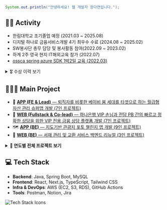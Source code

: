 ```java
System.out.println("안녕하세요! 웹 개발자 장다연입니다.");
```

## 🏃‍♀️ Activity
- 한림대학교 조기졸업 예정 (2021.03 ~ 2025.08)
- 디지털 하나로 금융서비스개발 4기 최우수 수료 (2024.08 ~ 2025.02)
- SW봉사단 총무 담당 및 봉사활동 참여(2022.09 ~ 2023.02)
- 하계 2주 영국 현지 IT해외교육 참가 (2022.07)
- [ossca spring azure SDK 1박2일 교육 (2022.03)](https://github.com/jangdayeon/azure-sdk-korean)

<details>
<summary>🎖️ 수상 이력 보기</summary>

- [하나은행 디지털 하나로 금융 서비스 개발 4기 발표회, 프로젝트 우수팀](https://github.com/hanaro4-dIA) (2024.12)  
- [관광데이터 활용 공모전, 장려상 – 한국관광공사](https://github.com/photo-challenger/Backend) (2024.11)  
- [강원SW페스티벌, 우수상 – SW중심대학사업단](https://github.com/project-fourtato/Backend_v4) (2024.08)  
- [SW캡스톤디자인 경진대회, 장려상 – 한림대 SW융합사업단](https://github.com/project-fourtato/Backend_v4) (2023.12)  
- 창업아이디어 공모전, 대상 – 한림대 창업교육센터 (2023.09)  
- [Pre-Capstone Design 경진대회, 우수상 – SW중심대학사업단](https://github.com/jangdayeon/library-webpage) (2023.03)  
- [첨단기초] 인공지능과 딥러닝의 이해, 교과 우수자 – 한림대학교 (2021.12)  

</details>

## 👩🏽‍💻 Main Project
- 💼 [**APP (FE & Lead)** — 퇴직자를 비롯한 베이비 붐 세대를 타겟으로 하는 월급형 자산 관리 슈퍼앱 개발 (7인 프로젝트)](https://github.com/Hanaro-JSON/LifeOnHana_FE)
- 🏦 [**WEB (Fullstack & Co-lead)** — 하나은행 VIP 손님과 전담 PB 간의 빠르고 정확한 상담을 위한 VIP 전용 금융 상담 플랫폼 개발 (7인 프로젝트)](https://github.com/hanaro4-dIA)
- 🗺️ [**APP (BE)** — 지도기반 관광지 포토 챌린지 앱 개발 (9인 프로젝트)](https://github.com/photo-challenger/Backend)
- 🔁 [**WEB (BE)** — 서재 관리 및 교환 서비스 백엔드 리뉴얼 (3인 프로젝트)](https://github.com/project-fourtato/Backend_v4)


<details>
<summary><strong>📂 연도별 전체 프로젝트 보기</strong></summary>
<br/>
  
**2024**
- [APP (FE & Lead) — 퇴직자를 비롯한 베이비 붐 세대를 타겟으로 하는 월급형 자산 관리 슈퍼앱 개발 (7인 프로젝트)](https://github.com/Hanaro-JSON/LifeOnHana_FE)
- [WEB (Fullstack & Co-lead) — 하나은행 VIP 손님과 전담 PB 간의 빠르고 정확한 상담을 위한 VIP 전용 금융 상담 플랫폼 개발 (7인 프로젝트)](https://github.com/hanaro4-dIA)
- [APP (BE) — 지도기반 관광지 포토 챌린지 앱 개발 (9인 프로젝트)](https://github.com/photo-challenger/Backend)
- [WEB (BE) — 서재 관리 및 교환 서비스 백엔드 리뉴얼 (3인 프로젝트)](https://github.com/project-fourtato/Backend_v4)

**2023**
- [WEB (BE) — 익명 리뷰 기반 책 평점 플랫폼 (2인 프로젝트)](https://github.com/jangdayeon/cloud-computing-backend)
- [WEB (FE) — 익명 리뷰 기반 책 평점 플랫폼 (2인 프로젝트)](https://github.com/jangdayeon/cloud-computing-front)
- [WEB (BE) — 서재 관리 및 교환 서비스 (4인 프로젝트)](https://github.com/project-fourtato/Backend_v3)
- [ANDROID — 계산기 앱 (개인 프로젝트)](https://github.com/jangdayeon/kotlin_calculatorApp)
- [LINUX — 소켓 기반 채팅 시스템 (개인 프로젝트)](https://github.com/jangdayeon/ChattingProgram_ver2)
- [WEB (Fullstack) — 셀피 테스트 플랫폼 (개인 프로젝트)](https://github.com/jangdayeon/memoryhelper)
- [WEB (FE) — 분리배출 안내 정적 웹 페이지 (개인 프로젝트)](https://github.com/jangdayeon/datsuolbae)

**2022**
- [WEB (Fullstack) — 도서관 페이지 (2인 프로젝트)](https://github.com/jangdayeon/library-webpage)

**2021**
- [WEB (FE) — 지브리 영화 소개 정적 페이지 (개인 프로젝트)](https://github.com/jangdayeon/Ghibli_homepage)

</details>

## 💻 Tech Stack

- **Backend**: Java, Spring Boot, MySQL
- **Frontend**: React, Next.js, TypeScript, Tailwind CSS  
- **Infra & DevOps**: AWS (EC2, S3, RDS), GitHub Actions  
- **Tools**: Postman, Notion, Jira  

![Tech Stack Icons](https://skillicons.dev/icons?i=java,spring,mysql,ts,react,tailwind,aws)
